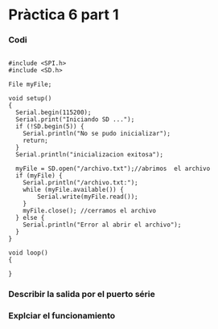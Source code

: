 # Pràctica 6 part 1

### Codi

```

#include <SPI.h>
#include <SD.h>

File myFile;

void setup()
{
  Serial.begin(115200);
  Serial.print("Iniciando SD ...");
  if (!SD.begin(5)) {
    Serial.println("No se pudo inicializar");
    return;
  }
  Serial.println("inicializacion exitosa");
 
  myFile = SD.open("/archivo.txt");//abrimos  el archivo 
  if (myFile) {
    Serial.println("/archivo.txt:");
    while (myFile.available()) {
    	Serial.write(myFile.read());
    }
    myFile.close(); //cerramos el archivo
  } else {
    Serial.println("Error al abrir el archivo");
  }
}

void loop()
{
  
}

```

### Describir la salida por el puerto série


### Explciar el funcionamiento

